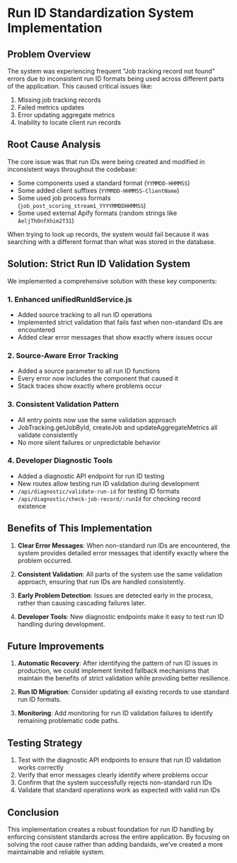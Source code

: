 # Run ID Standardization System Implementation

## Problem Overview

The system was experiencing frequent "Job tracking record not found" errors due to inconsistent run ID formats being used across different parts of the application. This caused critical issues like:

1. Missing job tracking records
2. Failed metrics updates
3. Error updating aggregate metrics
4. Inability to locate client run records

## Root Cause Analysis

The core issue was that run IDs were being created and modified in inconsistent ways throughout the codebase:

- Some components used a standard format (`YYMMDD-HHMMSS`)
- Some added client suffixes (`YYMMDD-HHMMSS-ClientName`) 
- Some used job process formats (`job_post_scoring_stream1_YYYYMMDDHHMMSS`)
- Some used external Apify formats (random strings like `AeljThOnfXhim2T31`)

When trying to look up records, the system would fail because it was searching with a different format than what was stored in the database.

## Solution: Strict Run ID Validation System

We implemented a comprehensive solution with these key components:

### 1. Enhanced unifiedRunIdService.js

- Added source tracking to all run ID operations
- Implemented strict validation that fails fast when non-standard IDs are encountered
- Added clear error messages that show exactly where issues occur

### 2. Source-Aware Error Tracking

- Added a source parameter to all run ID functions
- Every error now includes the component that caused it
- Stack traces show exactly where problems occur

### 3. Consistent Validation Pattern

- All entry points now use the same validation approach
- JobTracking.getJobById, createJob and updateAggregateMetrics all validate consistently
- No more silent failures or unpredictable behavior

### 4. Developer Diagnostic Tools

- Added a diagnostic API endpoint for run ID testing
- New routes allow testing run ID validation during development
- `/api/diagnostic/validate-run-id` for testing ID formats
- `/api/diagnostic/check-job-record/:runId` for checking record existence

## Benefits of This Implementation

1. **Clear Error Messages**: When non-standard run IDs are encountered, the system provides detailed error messages that identify exactly where the problem occurred.

2. **Consistent Validation**: All parts of the system use the same validation approach, ensuring that run IDs are handled consistently.

3. **Early Problem Detection**: Issues are detected early in the process, rather than causing cascading failures later.

4. **Developer Tools**: New diagnostic endpoints make it easy to test run ID handling during development.

## Future Improvements

1. **Automatic Recovery**: After identifying the pattern of run ID issues in production, we could implement limited fallback mechanisms that maintain the benefits of strict validation while providing better resilience.

2. **Run ID Migration**: Consider updating all existing records to use standard run ID formats.

3. **Monitoring**: Add monitoring for run ID validation failures to identify remaining problematic code paths.

## Testing Strategy

1. Test with the diagnostic API endpoints to ensure that run ID validation works correctly
2. Verify that error messages clearly identify where problems occur
3. Confirm that the system successfully rejects non-standard run IDs
4. Validate that standard operations work as expected with valid run IDs

## Conclusion

This implementation creates a robust foundation for run ID handling by enforcing consistent standards across the entire application. By focusing on solving the root cause rather than adding bandaids, we've created a more maintainable and reliable system.